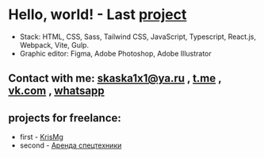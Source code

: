 
# Hello, world! - Last [project](https://stupendous-snickerdoodle-cb9925.netlify.app/)
- Stack: HTML, CSS, Sass, Tailwind CSS, JavaScript, Typescript, React.js, Webpack, Vite, Gulp.
- Graphic editor: Figma, Adobe Photoshop, Adobe Illustrator
<!-- # -->
## Contact with me: skaska1x1@ya.ru , [t.me](https://t.me/sky4no_s_wami) , [vk.com](https://vk.com/sky4no_s_wami) , [whatsapp](https://clck.ru/354AWX)

## projects for freelance:
- first - [KrisMg](https://655d2c371809811be64033f9--krismg.netlify.app/)
- second - [Аренда спецтехники](https://stupendous-snickerdoodle-cb9925.netlify.app/)

<!--
**skaska1x1/skaska1x1** is a ✨ _special_ ✨ repository because its `README.md` (this file) appears on your GitHub profile.
- Stack: JavaScript, Typescript, Vue.js, React.js, Next.js, HTML, CSS, Sass, Pug, Webpack, Vite, Gulp.
Here are some ideas to get you started:

- 🔭 I’m currently working on ...
- 🌱 I’m currently learning ...
- 👯 I’m looking to collaborate on ...
- 🤔 I’m looking for help with ...
- 💬 Ask me about ...
- 📫 How to reach me: ...
- 😄 Pronouns: ...
- ⚡ Fun fact: ...
- ###### Mail : <skaska1x1@yandex.ru> ######
-->
 <!-- [mail]:skaska1x1@yandex.ru -->

